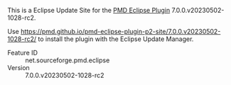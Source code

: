 This is a Eclipse Update Site for the [PMD Eclipse Plugin](https://github.com/pmd/pmd-eclipse-plugin/) 7.0.0.v20230502-1028-rc2.

Use <https://pmd.github.io/pmd-eclipse-plugin-p2-site/7.0.0.v20230502-1028-rc2/> to install the plugin with the Eclipse Update Manager.

<dl>
  <dt>Feature ID</dt>
  <dd>net.sourceforge.pmd.eclipse</dd>
  <dt>Version</dt>
  <dd>7.0.0.v20230502-1028-rc2</dd>
</dl>


